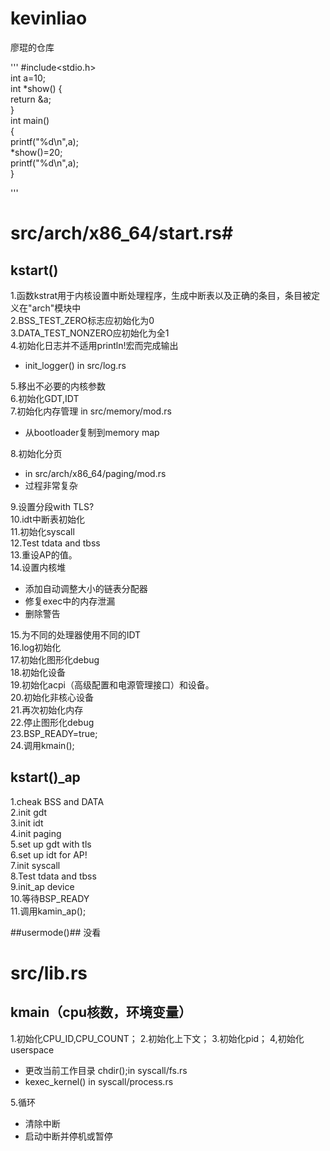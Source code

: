 # kevinliao
廖琨的仓库

'''
#include<stdio.h>  
int a=10;  
int *show() 
{  
	return &a;  
}  
int main()  
{  
	printf("%d\n",a);  
	*show()=20;  
	printf("%d\n",a);  
}   

''' 

# src/arch/x86_64/start.rs#
## kstart()

1.函数kstrat用于内核设置中断处理程序，生成中断表以及正确的条目，条目被定义在"arch"模块中  
2.BSS_TEST_ZERO标志应初始化为0  
3.DATA_TEST_NONZERO应初始化为全1  
4.初始化日志并不适用println!宏而完成输出  
- init_logger() in src/log.rs

5.移出不必要的内核参数  
6.初始化GDT,IDT  
7.初始化内存管理 in src/memory/mod.rs  
- 从bootloader复制到memory map

8.初始化分页  
- in src/arch/x86_64/paging/mod.rs 
- 过程非常复杂

9.设置分段with TLS?  
10.idt中断表初始化  
11.初始化syscall  
12.Test tdata and tbss  
13.重设AP的值。  
14.设置内核堆  
- 添加自动调整大小的链表分配器
- 修复exec中的内存泄漏
- 删除警告

15.为不同的处理器使用不同的IDT  
16.log初始化  
17.初始化图形化debug  
18.初始化设备  
19.初始化acpi（高级配置和电源管理接口）和设备。  
20.初始化非核心设备  
21.再次初始化内存  
22.停止图形化debug  
23.BSP_READY=true;  
24.调用kmain();  

## kstart()_ap

1.cheak BSS and DATA  
2.init gdt  
3.init idt  
4.init paging  
5.set up gdt with tls  
6.set up idt for AP!  
7.init syscall  
8.Test tdata and tbss  
9.init_ap device  
10.等待BSP_READY  
11.调用kamin_ap();  

##usermode()##
没看

# src/lib.rs #
## kmain（cpu核数，环境变量） ##

1.初始化CPU_ID,CPU_COUNT；
2.初始化上下文；
3.初始化pid；
4,初始化userspace  
- 更改当前工作目录 chdir();in syscall/fs.rs
- kexec_kernel() in syscall/process.rs 

5.循环  
- 清除中断  
- 启动中断并停机或暂停  

